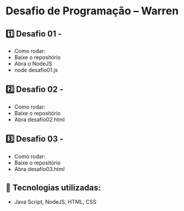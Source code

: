 # Desafio de Programação – Warren 

## 1️⃣ Desafio 01 -
- Como rodar:
- Baixe o repositório 
- Abra o NodeJS 
- node desafio01.js 

## 2️⃣ Desafio 02 -
- Como rodar:
- Baixe o repositório  
- Abra desafio02.html

## 3️⃣ Desafio 03 -
- Como rodar:
- Baixe o repositório 
- Abra desafio03.html

## 🔧 Tecnologias utilizadas:

- Java Script, NodeJS, HTML, CSS


